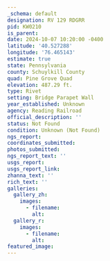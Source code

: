 ```yaml
---
_schema: default
designation: RV 129 RDGRR
pid: KW0210
is_parent:
date: 2024-10-07 10:20:00 -0400
latitude: '40.527288'
longitude: '76.465143'
estimate: true
state: Pennsylvania
county: Schuylkill County
quad: Pine Grove Quad
elevation: 487.29 ft.
type: Rivet
setting: Bridge Parapet Wall
year_established: Unknown
agency: Reading Railroad
official_description: ''
status: Not Found
condition: Unknown (Not Found)
ngs_report:
coordinates_submitted:
photos_submitted:
ngs_report_text: ''
usgs_report:
usgs_report_link:
zhanna_text: ''
rich_text: ''
galleries:
  gallery_zh:
    images:
      - filename:
        alt:
  gallery_r:
    images:
      - filename:
        alt:
featured_image:
---
```

